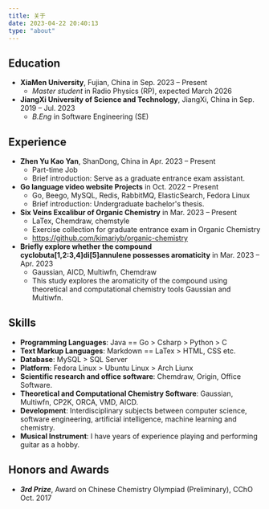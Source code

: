 ```yaml
---
title: 关于
date: 2023-04-22 20:40:13
type: "about"
---
```


## Education

- **XiaMen University**, Fujian, China in Sep. 2023 – Present
  - *Master student* in Radio Physics (RP), expected March 2026
- **JiangXi University of Science and Technology**, JiangXi, China in Sep. 2019 – Jul. 2023                  
  - *B.Eng* in Software Engineering (SE)

## Experience

- **Zhen Yu Kao Yan**, ShanDong, China in Apr. 2023 – Present
  - Part-time Job
  - Brief introduction: Serve as a graduate entrance exam assistant.
- **Go language video website Projects** in Oct. 2022 – Present
  - Go, Beego, MySQL, Redis, RabbitMQ, ElasticSearch, Fedora Linux 
  - Brief introduction: Undergraduate bachelor's thesis.
- **Six Veins Excalibur of Organic Chemistry** in Mar. 2023 – Present
  - LaTex, Chemdraw, chemstyle 
  - Exercise collection for graduate entrance exam in Organic Chemistry
  - https://github.com/kimariyb/organic-chemistry
- **Briefly explore whether the compound cyclobuta[1,2:3,4]di[5]annulene possesses aromaticity** in Mar. 2023 – Apr. 2023
  - Gaussian, AICD, Multiwfn, Chemdraw 
  - This study explores the aromaticity of the compound using theoretical and computational chemistry tools Gaussian
    and Multiwfn.



## Skills

- **Programming Languages**: Java == Go > Csharp > Python > C
- **Text Markup Languages**: Markdown == LaTex > HTML, CSS etc.
- **Database**: MySQL > SQL Server
- **Platform**: Fedora Linux > Ubuntu Linux > Arch Liunx
- **Scientific research and office software**: Chemdraw, Origin, Office Software.
- **Theoretical and Computational Chemistry Software**: Gaussian, Multiwfn, CP2K, ORCA, VMD, AICD.
- **Development**: Interdisciplinary subjects between computer science, software engineering, artificial intelligence, machine learning and chemistry.
- **Musical Instrument**: I have years of experience playing and performing guitar as a hobby.


## Honors and Awards

- ***3rd Prize***, Award on Chinese Chemistry Olympiad (Preliminary), CChO Oct. 2017